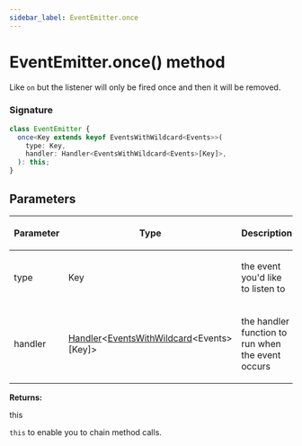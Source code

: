 ```yaml
---
sidebar_label: EventEmitter.once
---
```


# EventEmitter.once() method

Like `on` but the listener will only be fired once and then it will be removed.

### Signature

```typescript
class EventEmitter {
  once<Key extends keyof EventsWithWildcard<Events>>(
    type: Key,
    handler: Handler<EventsWithWildcard<Events>[Key]>,
  ): this;
}
```

## Parameters

<table><thead><tr><th>

Parameter

</th><th>

Type

</th><th>

Description

</th></tr></thead>
<tbody><tr><td>

type

</td><td>

Key

</td><td>

the event you'd like to listen to

</td></tr>
<tr><td>

handler

</td><td>

[Handler](./puppeteer.handler.md)&lt;[EventsWithWildcard](./puppeteer.eventswithwildcard.md)&lt;Events&gt;\[Key\]&gt;

</td><td>

the handler function to run when the event occurs

</td></tr>
</tbody></table>

**Returns:**

this

`this` to enable you to chain method calls.
